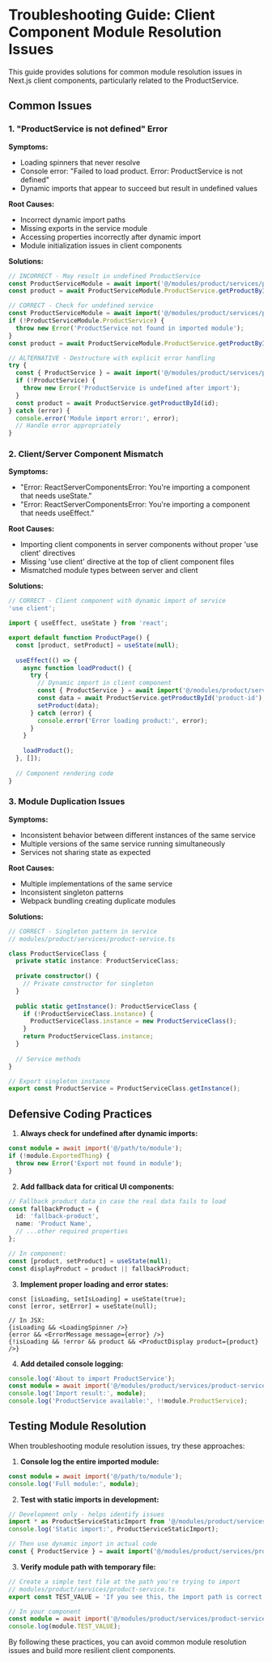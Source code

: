 # Troubleshooting Guide: Client Component Module Resolution Issues

This guide provides solutions for common module resolution issues in Next.js client components, particularly related to the ProductService.

## Common Issues

### 1. "ProductService is not defined" Error

**Symptoms:**
- Loading spinners that never resolve
- Console error: "Failed to load product. Error: ProductService is not defined"
- Dynamic imports that appear to succeed but result in undefined values

**Root Causes:**
- Incorrect dynamic import paths
- Missing exports in the service module
- Accessing properties incorrectly after dynamic import
- Module initialization issues in client components

**Solutions:**

```typescript
// INCORRECT - May result in undefined ProductService
const ProductServiceModule = await import('@/modules/product/services/product-service');
const product = await ProductServiceModule.ProductService.getProductById(id);

// CORRECT - Check for undefined service
const ProductServiceModule = await import('@/modules/product/services/product-service');
if (!ProductServiceModule.ProductService) {
  throw new Error('ProductService not found in imported module');
}
const product = await ProductServiceModule.ProductService.getProductById(id);

// ALTERNATIVE - Destructure with explicit error handling
try {
  const { ProductService } = await import('@/modules/product/services/product-service');
  if (!ProductService) {
    throw new Error('ProductService is undefined after import');
  }
  const product = await ProductService.getProductById(id);
} catch (error) {
  console.error('Module import error:', error);
  // Handle error appropriately
}
```

### 2. Client/Server Component Mismatch

**Symptoms:**
- "Error: ReactServerComponentsError: You're importing a component that needs useState."
- "Error: ReactServerComponentsError: You're importing a component that needs useEffect."

**Root Causes:**
- Importing client components in server components without proper 'use client' directives
- Missing 'use client' directive at the top of client component files
- Mismatched module types between server and client

**Solutions:**

```typescript
// CORRECT - Client component with dynamic import of service
'use client';

import { useEffect, useState } from 'react';

export default function ProductPage() {
  const [product, setProduct] = useState(null);
  
  useEffect(() => {
    async function loadProduct() {
      try {
        // Dynamic import in client component
        const { ProductService } = await import('@/modules/product/services/product-service');
        const data = await ProductService.getProductById('product-id');
        setProduct(data);
      } catch (error) {
        console.error('Error loading product:', error);
      }
    }
    
    loadProduct();
  }, []);
  
  // Component rendering code
}
```

### 3. Module Duplication Issues

**Symptoms:**
- Inconsistent behavior between different instances of the same service
- Multiple versions of the same service running simultaneously
- Services not sharing state as expected

**Root Causes:**
- Multiple implementations of the same service
- Inconsistent singleton patterns
- Webpack bundling creating duplicate modules

**Solutions:**

```typescript
// CORRECT - Singleton pattern in service
// modules/product/services/product-service.ts

class ProductServiceClass {
  private static instance: ProductServiceClass;
  
  private constructor() {
    // Private constructor for singleton
  }
  
  public static getInstance(): ProductServiceClass {
    if (!ProductServiceClass.instance) {
      ProductServiceClass.instance = new ProductServiceClass();
    }
    return ProductServiceClass.instance;
  }
  
  // Service methods
}

// Export singleton instance
export const ProductService = ProductServiceClass.getInstance();
```

## Defensive Coding Practices

1. **Always check for undefined after dynamic imports:**
```typescript
const module = await import('@/path/to/module');
if (!module.ExportedThing) {
  throw new Error('Export not found in module');
}
```

2. **Add fallback data for critical UI components:**
```typescript
// Fallback product data in case the real data fails to load
const fallbackProduct = {
  id: 'fallback-product',
  name: 'Product Name',
  // ...other required properties
};

// In component:
const [product, setProduct] = useState(null);
const displayProduct = product || fallbackProduct;
```

3. **Implement proper loading and error states:**
```tsx
const [isLoading, setIsLoading] = useState(true);
const [error, setError] = useState(null);

// In JSX:
{isLoading && <LoadingSpinner />}
{error && <ErrorMessage message={error} />}
{!isLoading && !error && product && <ProductDisplay product={product} />}
```

4. **Add detailed console logging:**
```typescript
console.log('About to import ProductService');
const module = await import('@/modules/product/services/product-service');
console.log('Import result:', module);
console.log('ProductService available:', !!module.ProductService);
```

## Testing Module Resolution

When troubleshooting module resolution issues, try these approaches:

1. **Console log the entire imported module:**
```typescript
const module = await import('@/path/to/module');
console.log('Full module:', module);
```

2. **Test with static imports in development:**
```typescript
// Development only - helps identify issues
import * as ProductServiceStaticImport from '@/modules/product/services/product-service';
console.log('Static import:', ProductServiceStaticImport);

// Then use dynamic import in actual code
const { ProductService } = await import('@/modules/product/services/product-service');
```

3. **Verify module path with temporary file:**
```typescript
// Create a simple test file at the path you're trying to import
// modules/product/services/product-service.ts
export const TEST_VALUE = 'If you see this, the import path is correct';

// In your component
const module = await import('@/modules/product/services/product-service');
console.log(module.TEST_VALUE);
```

By following these practices, you can avoid common module resolution issues and build more resilient client components.
